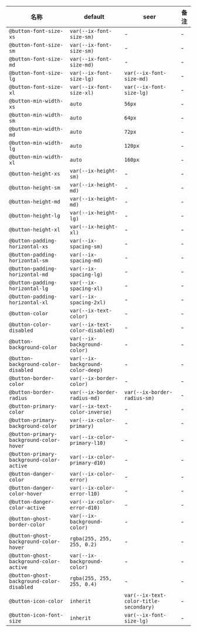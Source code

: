 | 名称 | default | seer | 备注 |
| --- | --- | --- | --- |
| `@button-font-size-xs` | `var(--ix-font-size-sm)` | - | - |
| `@button-font-size-sm` | `var(--ix-font-size-sm)` | - | - |
| `@button-font-size-md` | `var(--ix-font-size-md)` | - | - |
| `@button-font-size-lg` | `var(--ix-font-size-lg)` | `var(--ix-font-size-md)` | - |
| `@button-font-size-xl` | `var(--ix-font-size-xl)` | `var(--ix-font-size-lg)` | - |
| `@button-min-width-xs` | `auto` | `56px` | - |
| `@button-min-width-sm` | `auto` | `64px` | - |
| `@button-min-width-md` | `auto` | `72px` | - |
| `@button-min-width-lg` | `auto` | `120px` | - |
| `@button-min-width-xl` | `auto` | `160px` | - |
| `@button-height-xs` | `var(--ix-height-sm)` | - | - |
| `@button-height-sm` | `var(--ix-height-md)` | - | - |
| `@button-height-md` | `var(--ix-height-md)` | - | - |
| `@button-height-lg` | `var(--ix-height-lg)` | - | - |
| `@button-height-xl` | `var(--ix-height-xl)` | - | - |
| `@button-padding-horizontal-xs` | `var(--ix-spacing-sm)` | - | - |
| `@button-padding-horizontal-sm` | `var(--ix-spacing-md)` | - | - |
| `@button-padding-horizontal-md` | `var(--ix-spacing-lg)` | - | - |
| `@button-padding-horizontal-lg` | `var(--ix-spacing-xl)` | - | - |
| `@button-padding-horizontal-xl` | `var(--ix-spacing-2xl)` | - | - |
| `@button-color` | `var(--ix-text-color)` | - | - |
| `@button-color-disabled` | `var(--ix-text-color-disabled)` | - | - |
| `@button-background-color` | `var(--ix-background-color)` | - | - |
| `@button-background-color-disabled` | `var(--ix-background-color-deep)` | - | - |
| `@button-border-color` | `var(--ix-border-color)` | - | - |
| `@button-border-radius` | `var(--ix-border-radius-md)` | `var(--ix-border-radius-sm)` | - |
| `@button-primary-color` | `var(--ix-text-color-inverse)` | - | - |
| `@button-primary-background-color` | `var(--ix-color-primary)` | - | - |
| `@button-primary-background-color-hover` | `var(--ix-color-primary-l10)` | - | - |
| `@button-primary-background-color-active` | `var(--ix-color-primary-d10)` | - | - |
| `@button-danger-color` | `var(--ix-color-error)` | - | - |
| `@button-danger-color-hover` | `var(--ix-color-error-l10)` | - | - |
| `@button-danger-color-active` | `var(--ix-color-error-d10)` | - | - |
| `@button-ghost-border-color` | `var(--ix-background-color)` | - | - |
| `@button-ghost-background-color-hover` | `rgba(255, 255, 255, 0.2)` | - | - |
| `@button-ghost-background-color-active` | `var(--ix-background-color)` | - | - |
| `@button-ghost-background-color-disabled` | `rgba(255, 255, 255, 0.4)` | - | - |
| `@button-icon-color` | `inherit` | `var(--ix-text-color-title-secondary)` | - |
| `@button-icon-font-size` | `inherit` | `var(--ix-font-size-lg)` | - |
